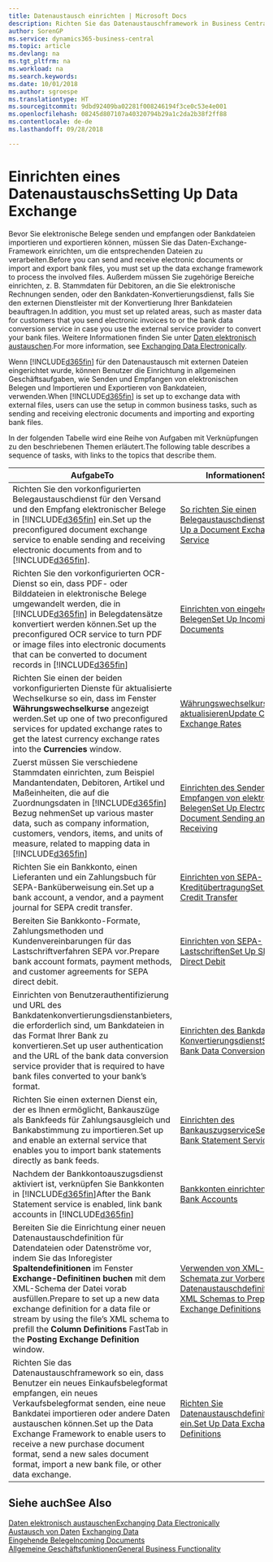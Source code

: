 ```yaml
---
title: Datenaustausch einrichten | Microsoft Docs
description: Richten Sie das Datenaustauschframework in Business Central ein.
author: SorenGP
ms.service: dynamics365-business-central
ms.topic: article
ms.devlang: na
ms.tgt_pltfrm: na
ms.workload: na
ms.search.keywords: 
ms.date: 10/01/2018
ms.author: sgroespe
ms.translationtype: HT
ms.sourcegitcommit: 9dbd92409ba02281f008246194f3ce0c53e4e001
ms.openlocfilehash: 08245d807107a40320794b29a1c2da2b38f2ff88
ms.contentlocale: de-de
ms.lasthandoff: 09/28/2018

---
```

# <a name="setting-up-data-exchange"></a><span data-ttu-id="fbb26-103">Einrichten eines Datenaustauschs</span><span class="sxs-lookup"><span data-stu-id="fbb26-103">Setting Up Data Exchange</span></span>
<span data-ttu-id="fbb26-104">Bevor Sie elektronische Belege senden und empfangen oder Bankdateien importieren und exportieren können, müssen Sie das Daten-Exchange-Framework einrichten, um die entsprechenden Dateien zu verarbeiten.</span><span class="sxs-lookup"><span data-stu-id="fbb26-104">Before you can send and receive electronic documents or import and export bank files, you must set up the data exchange framework to process the involved files.</span></span> <span data-ttu-id="fbb26-105">Außerdem müssen Sie zugehörige Bereiche einrichten, z. B. Stammdaten für Debitoren, an die Sie elektronische Rechnungen senden, oder den Bankdaten-Konvertierungsdienst, falls Sie den externen Dienstleister mit der Konvertierung Ihrer Bankdateien beauftragen.</span><span class="sxs-lookup"><span data-stu-id="fbb26-105">In addition, you must set up related areas, such as master data for customers that you send electronic invoices to or the bank data conversion service in case you use the external service provider to convert your bank files.</span></span> <span data-ttu-id="fbb26-106">Weitere Informationen finden Sie unter [Daten elektronisch austauschen](across-data-exchange.md).</span><span class="sxs-lookup"><span data-stu-id="fbb26-106">For more information, see [Exchanging Data Electronically](across-data-exchange.md).</span></span>  

 <span data-ttu-id="fbb26-107">Wenn [!INCLUDE[d365fin](includes/d365fin_md.md)] für den Datenaustausch mit externen Dateien eingerichtet wurde, können Benutzer die Einrichtung in allgemeinen Geschäftsaufgaben, wie Senden und Empfangen von elektronischen Belegen und Importieren und Exportieren von Bankdateien, verwenden.</span><span class="sxs-lookup"><span data-stu-id="fbb26-107">When [!INCLUDE[d365fin](includes/d365fin_md.md)] is set up to exchange data with external files, users can use the setup in common business tasks, such as sending and receiving electronic documents and importing and exporting bank files.</span></span>  

 <span data-ttu-id="fbb26-108">In der folgenden Tabelle wird eine Reihe von Aufgaben mit Verknüpfungen zu den beschriebenen Themen erläutert.</span><span class="sxs-lookup"><span data-stu-id="fbb26-108">The following table describes a sequence of tasks, with links to the topics that describe them.</span></span>  

|<span data-ttu-id="fbb26-109">**Aufgabe**</span><span class="sxs-lookup"><span data-stu-id="fbb26-109">**To**</span></span>|<span data-ttu-id="fbb26-110">**Informationen**</span><span class="sxs-lookup"><span data-stu-id="fbb26-110">**See**</span></span>|  
|------------|-------------|  
|<span data-ttu-id="fbb26-111">Richten Sie den vorkonfigurierten Belegaustauschdienst für den Versand und den Empfang elektronischer Belege in [!INCLUDE[d365fin](includes/d365fin_md.md)] ein.</span><span class="sxs-lookup"><span data-stu-id="fbb26-111">Set up the preconfigured document exchange service to enable sending and receiving electronic documents from and to [!INCLUDE[d365fin](includes/d365fin_md.md)].</span></span>|[<span data-ttu-id="fbb26-112">So richten Sie einen Belegaustauschdienst ein</span><span class="sxs-lookup"><span data-stu-id="fbb26-112">Set Up a Document Exchange Service</span></span>](across-how-to-set-up-a-document-exchange-service.md)|  
|<span data-ttu-id="fbb26-113">Richten Sie den vorkonfigurierten OCR-Dienst so ein, dass PDF- oder Bilddateien in elektronische Belege umgewandelt werden, die in [!INCLUDE[d365fin](includes/d365fin_md.md)] in Belegdatensätze konvertiert werden können.</span><span class="sxs-lookup"><span data-stu-id="fbb26-113">Set up the preconfigured OCR service to turn PDF or image files into electronic documents that can be converted to document records in [!INCLUDE[d365fin](includes/d365fin_md.md)]</span></span>|[<span data-ttu-id="fbb26-114">Einrichten von eingehenden Belegen</span><span class="sxs-lookup"><span data-stu-id="fbb26-114">Set Up Incoming Documents</span></span>](across-how-setup-income-documents.md)|  
|<span data-ttu-id="fbb26-115">Richten Sie einen der beiden vorkonfigurierten Dienste für aktualisierte Wechselkurse so ein, dass im Fenster **Währungswechselkurse** angezeigt werden.</span><span class="sxs-lookup"><span data-stu-id="fbb26-115">Set up one of two preconfigured services for updated exchange rates to get the latest currency exchange rates into the **Currencies** window.</span></span>|[<span data-ttu-id="fbb26-116">Währungswechselkurse aktualisieren</span><span class="sxs-lookup"><span data-stu-id="fbb26-116">Update Currency Exchange Rates</span></span>](finance-how-update-currencies.md)|  
|<span data-ttu-id="fbb26-117">Zuerst müssen Sie verschiedene Stammdaten einrichten, zum Beispiel Mandantendaten, Debitoren, Artikel und Maßeinheiten, die auf die Zuordnungsdaten in [!INCLUDE[d365fin](includes/d365fin_md.md)] Bezug nehmen</span><span class="sxs-lookup"><span data-stu-id="fbb26-117">Set up various master data, such as company information, customers, vendors, items, and units of measure, related to mapping data in [!INCLUDE[d365fin](includes/d365fin_md.md)]</span></span>|[<span data-ttu-id="fbb26-118">Einrichten des Senden und Empfangen von elektronischen Belegen</span><span class="sxs-lookup"><span data-stu-id="fbb26-118">Set Up Electronic Document Sending and Receiving</span></span>](across-how-to-set-up-electronic-document-sending-and-receiving.md)|  
|<span data-ttu-id="fbb26-119">Richten Sie ein Bankkonto, einen Lieferanten und ein Zahlungsbuch für SEPA-Banküberweisung ein.</span><span class="sxs-lookup"><span data-stu-id="fbb26-119">Set up a bank account, a vendor, and a payment journal for SEPA credit transfer.</span></span>|[<span data-ttu-id="fbb26-120">Einrichten von SEPA-Kreditübertragung</span><span class="sxs-lookup"><span data-stu-id="fbb26-120">Set Up SEPA Credit Transfer</span></span>](finance-how-to-set-up-sepa-credit-transfer.md)|  
|<span data-ttu-id="fbb26-121">Bereiten Sie Bankkonto-Formate, Zahlungsmethoden und Kundenvereinbarungen für das Lastschriftverfahren SEPA vor.</span><span class="sxs-lookup"><span data-stu-id="fbb26-121">Prepare bank account formats, payment methods, and customer agreements for SEPA direct debit.</span></span>|[<span data-ttu-id="fbb26-122">Einrichten von SEPA-Lastschriften</span><span class="sxs-lookup"><span data-stu-id="fbb26-122">Set Up SEPA Direct Debit</span></span>](finance-how-to-set-up-sepa-direct-debit.md)|  
|<span data-ttu-id="fbb26-123">Einrichten von Benutzerauthentifizierung und URL des Bankdatenkonvertierungsdienstanbieters, die erforderlich sind, um Bankdateien in das Format Ihrer Bank zu konvertieren.</span><span class="sxs-lookup"><span data-stu-id="fbb26-123">Set up user authentication and the URL of the bank data conversion service provider that is required to have bank files converted to your bank’s format.</span></span>|[<span data-ttu-id="fbb26-124">Einrichten des Bankdaten-Konvertierungsdienst</span><span class="sxs-lookup"><span data-stu-id="fbb26-124">Set Up the Bank Data Conversion Service</span></span>](bank-how-setup-bank-data-conversion-service.md)|  
|<span data-ttu-id="fbb26-125">Richten Sie einen externen Dienst ein, der es Ihnen ermöglicht, Bankauszüge als Bankfeeds für Zahlungsausgleich und Bankabstimmung zu importieren.</span><span class="sxs-lookup"><span data-stu-id="fbb26-125">Set up and enable an external service that enables you to import bank statements directly as bank feeds.</span></span>|[<span data-ttu-id="fbb26-126">Einrichten des Bankauszugservice</span><span class="sxs-lookup"><span data-stu-id="fbb26-126">Set Up the Bank Statement Service</span></span>](bank-how-setup-bank-statement-service.md)|  
|<span data-ttu-id="fbb26-127">Nachdem der Bankkontoauszugsdienst aktiviert ist, verknüpfen Sie Bankkonten in [!INCLUDE[d365fin](includes/d365fin_md.md)]</span><span class="sxs-lookup"><span data-stu-id="fbb26-127">After the Bank Statement service is enabled, link bank accounts in [!INCLUDE[d365fin](includes/d365fin_md.md)]</span></span>|[<span data-ttu-id="fbb26-128">Bankkonten einrichten</span><span class="sxs-lookup"><span data-stu-id="fbb26-128">Set Up Bank Accounts</span></span>](bank-how-setup-bank-accounts.md)|  
|<span data-ttu-id="fbb26-129">Bereiten Sie die Einrichtung einer neuen Datenaustauschdefinition für Datendateien oder Datenströme vor, indem Sie das Inforegister **Spaltendefinitionen** im Fenster **Exchange-Definitinen buchen** mit dem XML-Schema der Datei vorab ausfüllen.</span><span class="sxs-lookup"><span data-stu-id="fbb26-129">Prepare to set up a new data exchange definition for a data file or stream by using the file’s XML schema to prefill the **Column Definitions** FastTab in the **Posting Exchange Definition** window.</span></span>|[<span data-ttu-id="fbb26-130">Verwenden von XML-Schemata zur Vorbereitung der Datenaustauschdefinitionen</span><span class="sxs-lookup"><span data-stu-id="fbb26-130">Use XML Schemas to Prepare Data Exchange Definitions</span></span>](across-how-to-use-xml-schemas-to-prepare-data-exchange-definitions.md)|  
|<span data-ttu-id="fbb26-131">Richten Sie das Datenaustauschframework so ein, dass Benutzer ein neues Einkaufsbelegformat empfangen, ein neues Verkaufsbelegformat senden, eine neue Bankdatei importieren oder andere Daten austauschen können.</span><span class="sxs-lookup"><span data-stu-id="fbb26-131">Set up the Data Exchange Framework to enable users to receive a new purchase document format, send a new sales document format, import a new bank file, or other data exchange.</span></span>|[<span data-ttu-id="fbb26-132">Richten Sie Datenaustauschdefinitionen ein.</span><span class="sxs-lookup"><span data-stu-id="fbb26-132">Set Up Data Exchange Definitions</span></span>](across-how-to-set-up-data-exchange-definitions.md)|  

## <a name="see-also"></a><span data-ttu-id="fbb26-133">Siehe auch</span><span class="sxs-lookup"><span data-stu-id="fbb26-133">See Also</span></span>  
[<span data-ttu-id="fbb26-134">Daten elektronisch austauschen</span><span class="sxs-lookup"><span data-stu-id="fbb26-134">Exchanging Data Electronically</span></span>](across-data-exchange.md)  
<span data-ttu-id="fbb26-135">[Austausch von Daten](across-exchange-data.md) </span><span class="sxs-lookup"><span data-stu-id="fbb26-135">[Exchanging Data](across-exchange-data.md) </span></span>  
[<span data-ttu-id="fbb26-136">Eingehende Belege</span><span class="sxs-lookup"><span data-stu-id="fbb26-136">Incoming Documents</span></span>](across-income-documents.md)  
[<span data-ttu-id="fbb26-137">Allgemeine Geschäftsfunktionen</span><span class="sxs-lookup"><span data-stu-id="fbb26-137">General Business Functionality</span></span>](ui-across-business-areas.md)  

